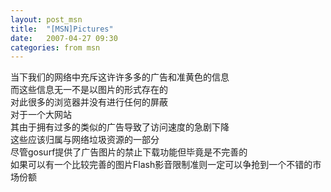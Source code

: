 ```yaml
---
layout: post_msn
title:  "[MSN]Pictures"
date:   2007-04-27 09:30
categories: from msn
---  
```

当下我们的网络中充斥这许许多多的广告和准黄色的信息  
而这些信息无一不是以图片的形式存在的  
对此很多的浏览器并没有进行任何的屏蔽  
对于一个大网站  
其由于拥有过多的类似的广告导致了访问速度的急剧下降  
这些应该归属与网络垃圾资源的一部分  
尽管gosurf提供了广告图片的禁止下载功能但毕竟是不完善的  
如果可以有一个比较完善的图片Flash影音限制准则一定可以争抢到一个不错的市场份额  